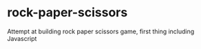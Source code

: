 # rock-paper-scissors
Attempt at building rock paper scissors game, first thing including Javascript